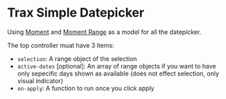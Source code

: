 # Trax Simple Datepicker

Using [Moment](https://github.com/moment/moment/ "Moment Github") and [Moment Range](https://github.com/gf3/moment-range "Moment Range Github") as a model for all the datepicker.

The top controller muat have 3 items:
 - `selection`: A range object of the selection
 - `active-dates` [optional]: An array of range objects if you want to have only sepecific days shown as available (does not effect selection, only visual indicator)
 - `on-apply`: A function to run once you click apply

